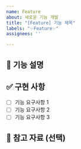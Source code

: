 ```yaml
---
name: Feature
about: 새로운 기능 개발
title: "[Feature] 기능 제목"
labels: "✨Feature✨"
assignees: ''

---
```


## 🤔 기능 설명
<!-- 구현할 기능에 대해 상세히 설명해주세요. -->

## ✅ 구현 사항
<!-- 구현해야 할 세부 사항을 체크리스트로 작성해주세요. -->

- [ ] 기능 요구사항 1
- [ ] 기능 요구사항 2
- [ ] 기능 요구사항 3

## 📸 참고 자료 (선택)
<!-- 관련 이미지나 스크린샷이 있다면 첨부해주세요. -->
